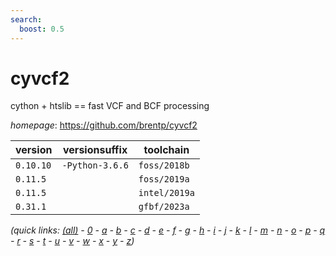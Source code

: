 ```yaml
---
search:
  boost: 0.5
---
```

# cyvcf2

cython + htslib == fast VCF and BCF processing

*homepage*: <https://github.com/brentp/cyvcf2>

version | versionsuffix | toolchain
--------|---------------|----------
``0.10.10`` | ``-Python-3.6.6`` | ``foss/2018b``
``0.11.5`` |  | ``foss/2019a``
``0.11.5`` |  | ``intel/2019a``
``0.31.1`` |  | ``gfbf/2023a``


*(quick links: [(all)](../index.md) - [0](../0/index.md) - [a](../a/index.md) - [b](../b/index.md) - [c](../c/index.md) - [d](../d/index.md) - [e](../e/index.md) - [f](../f/index.md) - [g](../g/index.md) - [h](../h/index.md) - [i](../i/index.md) - [j](../j/index.md) - [k](../k/index.md) - [l](../l/index.md) - [m](../m/index.md) - [n](../n/index.md) - [o](../o/index.md) - [p](../p/index.md) - [q](../q/index.md) - [r](../r/index.md) - [s](../s/index.md) - [t](../t/index.md) - [u](../u/index.md) - [v](../v/index.md) - [w](../w/index.md) - [x](../x/index.md) - [y](../y/index.md) - [z](../z/index.md))*

